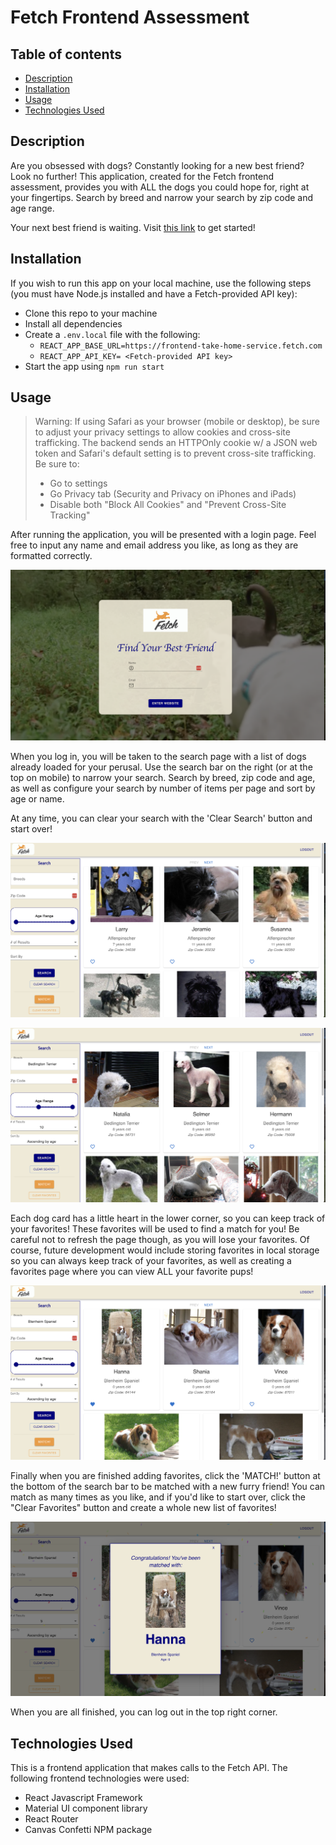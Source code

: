 # Fetch Frontend Assessment

## Table of contents

- [Description](#description)
- [Installation](#installation)
- [Usage](#usage)
- [Technologies Used](#technologies-used)

## Description

Are you obsessed with dogs? Constantly looking for a new best friend? Look no further! This application, created for the Fetch frontend assessment, provides you with ALL the dogs you could hope for, right at your fingertips. Search by breed and narrow your search by zip code and age range.

Your next best friend is waiting. Visit [this link](https://mbronstein1.github.io/fetch-frontend-assessment/) to get started!

## Installation

If you wish to run this app on your local machine, use the following steps (you must have Node.js installed and have a Fetch-provided API key):

- Clone this repo to your machine
- Install all dependencies
- Create a `.env.local` file with the following:
  - `REACT_APP_BASE_URL=https://frontend-take-home-service.fetch.com`
  - `REACT_APP_API_KEY= <Fetch-provided API key>`
- Start the app using `npm run start`

## Usage

> Warning: If using Safari as your browser (mobile or desktop), be sure to adjust your privacy settings to allow cookies and cross-site trafficking. The backend sends an HTTPOnly cookie w/ a JSON web token and Safari's default setting is to prevent cross-site trafficking. Be sure to:
>
> - Go to settings
> - Go Privacy tab (Security and Privacy on iPhones and iPads)
> - Disable both "Block All Cookies" and "Prevent Cross-Site Tracking"

After running the application, you will be presented with a login page. Feel free to input any name and email address you like, as long as they are formatted correctly.

![Login page](./src/assets/login-screenshot.png)

When you log in, you will be taken to the search page with a list of dogs already loaded for your perusal. Use the search bar on the right (or at the top on mobile) to narrow your search. Search by breed, zip code and age, as well as configure your search by number of items per page and sort by age or name.

At any time, you can clear your search with the 'Clear Search' button and start over!

![Home page](./src/assets/homepage-screenshot.png)

![Search results](./src/assets/search-screenshot.png)

Each dog card has a little heart in the lower corner, so you can keep track of your favorites! These favorites will be used to find a match for you! Be careful not to refresh the page though, as you will lose your favorites. Of course, future development would include storing favorites in local storage so you can always keep track of your favorites, as well as creating a favorites page where you can view ALL your favorite pups!

![Favorites](./src/assets/favorites-screenshot.png)

Finally when you are finished adding favorites, click the 'MATCH!' button at the bottom of the search bar to be matched with a new furry friend! You can match as many times as you like, and if you'd like to start over, click the "Clear Favorites" button and create a whole new list of favorites!

![Matched Pup](./src/assets/match-screenshot.png)

When you are all finished, you can log out in the top right corner.

## Technologies Used

This is a frontend application that makes calls to the Fetch API. The following frontend technologies were used:

- React Javascript Framework
- Material UI component library
- React Router
- Canvas Confetti NPM package
